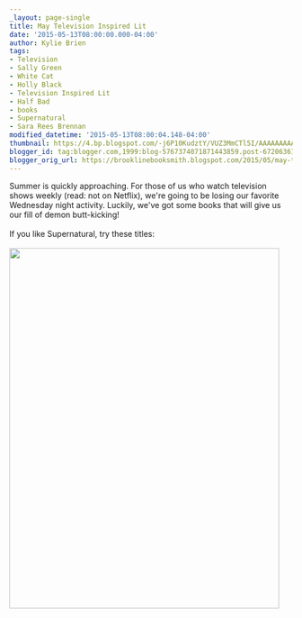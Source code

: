 ```yaml
---
_layout: page-single
title: May Television Inspired Lit
date: '2015-05-13T08:00:00.000-04:00'
author: Kylie Brien
tags:
- Television
- Sally Green
- White Cat
- Holly Black
- Television Inspired Lit
- Half Bad
- books
- Supernatural
- Sara Rees Brennan
modified_datetime: '2015-05-13T08:00:04.148-04:00'
thumbnail: https://4.bp.blogspot.com/-j6P10KudztY/VUZ3MmCTl5I/AAAAAAAAARQ/JnNpEiL8o0k/s72-c/May%2BTV%2BLit.jpg
blogger_id: tag:blogger.com,1999:blog-5767374071871443859.post-6720636198156735397
blogger_orig_url: https://brooklinebooksmith.blogspot.com/2015/05/may-television-inspired-lit.html
---
```


<div class="separator" style="clear: both; text-align: left;">Summer is quickly approaching. For those of us who watch television shows weekly (read: not on Netflix), we're going to be losing our favorite Wednesday night activity. Luckily, we've got some books that will give us our fill of demon butt-kicking!&nbsp;</div><div class="separator" style="clear: both; text-align: left;"><br /></div><div class="separator" style="clear: both; text-align: left;">If you like Supernatural, try these titles: </div><div class="separator" style="clear: both; text-align: left;"><br /></div><div class="separator" style="clear: both; text-align: center;"><a href="https://4.bp.blogspot.com/-j6P10KudztY/VUZ3MmCTl5I/AAAAAAAAARQ/JnNpEiL8o0k/s1600/May%2BTV%2BLit.jpg" imageanchor="1" style="clear: left; float: left; margin-bottom: 1em; margin-right: 1em;"><img border="0" src="https://4.bp.blogspot.com/-j6P10KudztY/VUZ3MmCTl5I/AAAAAAAAARQ/JnNpEiL8o0k/s1600/May%2BTV%2BLit.jpg" height="640" width="480" /></a></div><div class="separator" style="clear: both; text-align: left;"><br /></div><br /><br /><br />